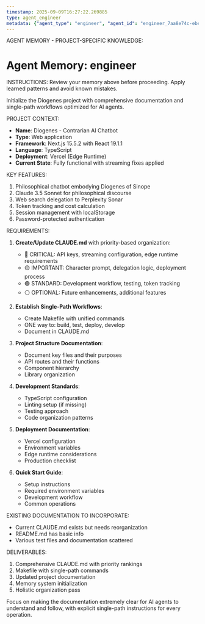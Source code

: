 ```yaml
---
timestamp: 2025-09-09T16:27:22.269885
type: agent_engineer
metadata: {"agent_type": "engineer", "agent_id": "engineer_7aa8e74c-ebe7-44d5-9514-d09e6c481fdb", "session_id": "7aa8e74c-ebe7-44d5-9514-d09e6c481fdb", "delegation_context": {"description": "Initialize Diogenes project documentation", "timestamp": "2025-09-09T16:27:22.268983"}}
---
```



AGENT MEMORY - PROJECT-SPECIFIC KNOWLEDGE:
# Agent Memory: engineer
<!-- Last Updated: 2025-09-08T19:48:13.698585Z -->



INSTRUCTIONS: Review your memory above before proceeding. Apply learned patterns and avoid known mistakes.


Initialize the Diogenes project with comprehensive documentation and single-path workflows optimized for AI agents.

PROJECT CONTEXT:
- **Name**: Diogenes - Contrarian AI Chatbot
- **Type**: Web application
- **Framework**: Next.js 15.5.2 with React 19.1.1
- **Language**: TypeScript
- **Deployment**: Vercel (Edge Runtime)
- **Current State**: Fully functional with streaming fixes applied

KEY FEATURES:
1. Philosophical chatbot embodying Diogenes of Sinope
2. Claude 3.5 Sonnet for philosophical discourse
3. Web search delegation to Perplexity Sonar
4. Token tracking and cost calculation
5. Session management with localStorage
6. Password-protected authentication

REQUIREMENTS:
1. **Create/Update CLAUDE.md** with priority-based organization:
   - 🔴 CRITICAL: API keys, streaming configuration, edge runtime requirements
   - 🟡 IMPORTANT: Character prompt, delegation logic, deployment process
   - 🟢 STANDARD: Development workflow, testing, token tracking
   - ⚪ OPTIONAL: Future enhancements, additional features

2. **Establish Single-Path Workflows**:
   - Create Makefile with unified commands
   - ONE way to: build, test, deploy, develop
   - Document in CLAUDE.md

3. **Project Structure Documentation**:
   - Document key files and their purposes
   - API routes and their functions
   - Component hierarchy
   - Library organization

4. **Development Standards**:
   - TypeScript configuration
   - Linting setup (if missing)
   - Testing approach
   - Code organization patterns

5. **Deployment Documentation**:
   - Vercel configuration
   - Environment variables
   - Edge runtime considerations
   - Production checklist

6. **Quick Start Guide**:
   - Setup instructions
   - Required environment variables
   - Development workflow
   - Common operations

EXISTING DOCUMENTATION TO INCORPORATE:
- Current CLAUDE.md exists but needs reorganization
- README.md has basic info
- Various test files and documentation scattered

DELIVERABLES:
1. Comprehensive CLAUDE.md with priority rankings
2. Makefile with single-path commands
3. Updated project documentation
4. Memory system initialization
5. Holistic organization pass

Focus on making the documentation extremely clear for AI agents to understand and follow, with explicit single-path instructions for every operation.